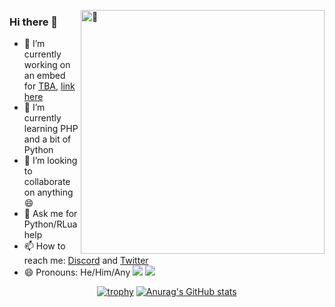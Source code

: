 [<img align="right" width="390" alt="🦑" src="https://metrics.lecoq.io/cool-showttv?template=terminal&isocalendar=1&languages=1&code=1&isocalendar.duration=full-year&languages.limit=8&languages.threshold=0%25&languages.colors=github&languages.sections=most-used&languages.indepth=false&languages.analysis.timeout=15&languages.categories=markup%2C%20programming&languages.recent.categories=markup%2C%20programming&languages.recent.load=300&languages.recent.days=14&code.lines=12&code.load=100&code.days=3&code.visibility=public&config.timezone=America%2FIndianapolis">](#)
<a align="left" width="390">
  
  ### Hi there 👋
- 🔭 I’m currently working on an embed for [TBA](https://www.thebluealliance.com/ "The Blue Alliance"), [link here](https://github.com/Cool-showTTV/TheBlueAlliance-Embed "I didn't know how to link this without making it sound weird lol")
- 🌱 I’m currently learning PHP and a bit of Python
- 👯 I’m looking to collaborate on anything 😄
- 💬 Ask me for Python/RLua help
- 📫 How to reach me: [Discord](https://www.discord.com/users/267139558125076480) and [Twitter](https://twitter.com/Cool_ShowTTV)
- 😄 Pronouns: He/Him/Any ![](https://hit.yhype.me/github/profile?user_id=22648256)
  <img src="https://metrics.lecoq.io/COOL-showttv">
  </a>
  
<div align="center">


[![trophy](https://github-profile-trophy.vercel.app/?username=cool-showttv&theme=onedark)](https://github.com/ryo-ma/github-profile-trophy)
  [![Anurag's GitHub stats](https://github-readme-stats.vercel.app/api?username=cool-showttv&show_icons=true&theme=dark)](https://github.com/anuraghazra/github-readme-stats)

</div>
<br><br><br><br><br><br><br><br><br><br><br><br><br><br><br><br><br><br><br><br><br><br><br><br><br><br><br><br><br><br><br><br><br><br><br><br><br><br>
<br><br><br><br><br><br><br><br><br><br><br><br><br><br><br><br><br><br><br><br><br><br><br><br><br><br><br><br><br><br><br><br><br><br><br><br><br><br>
<br><br><br><br><br><br><br><br><br><br><br><br><br><br><br><br><br><br><br><br><br><br><br><br><br><br><br><br><br><br><br><br><br><br><br><br><br><br>
<br><br><br><br><br><br><br><br><br><br><br><br><br><br><br><br><br><br><br><br><br><br><br><br><br><br><br><br><br><br><br><br><br><br><br><br><br><br>
<br><br><br><br><br><br><br><br><br><br><br><br><br><br><br><br><br><br><br><br><br><br><br><br><br><br><br><br><br><br><br><br><br><br><br><br><br><br>
<br><br><br><br><br><br><br><br><br><br><br><br><br><br><br><br><br><br><br><br><br><br><br><br><br><br><br><br><br><br><br><br><br><br><br><br><br><br>
<br><br><br><br><br><br><br><br><br><br><br><br><br><br><br><br><br><br><br><br><br><br><br><br><br><br><br><br><br><br><br><br><br><br><br><br><br><br>
<!--
- ⚡ Fun fact: I hate my self :)
-->
